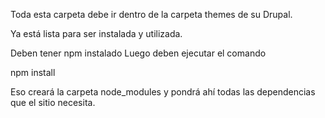 Toda esta carpeta debe ir dentro de la carpeta themes de su Drupal.

Ya está lista para ser instalada y utilizada.

Deben tener npm instalado
Luego deben ejecutar el comando

npm install

Eso creará la carpeta node_modules y pondrá ahí todas las dependencias que el sitio necesita.
